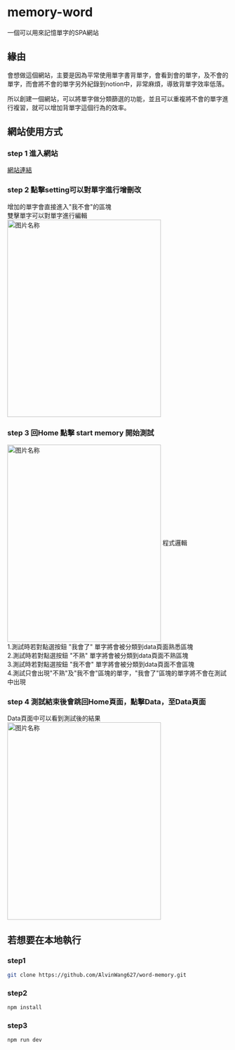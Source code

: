 # memory-word
一個可以用來記憶單字的SPA網站
## 緣由
會想做這個網站，主要是因為平常使用單字書背單字，會看到會的單字，及不會的單字，而會將不會的單字另外紀錄到notion中，非常麻煩，導致背單字效率低落。  
  
所以創建一個網站，可以將單字做分類篩選的功能，並且可以重複將不會的單字進行複習，就可以增加背單字這個行為的效率。


## 網站使用方式
### step 1 進入網站
<a href="https://alvinwang627.github.io/word-memory/" target="_blank">網站連結</a>


### step 2 點擊setting可以對單字進行增刪改
增加的單字會直接進入"我不會"的區塊  <br>
雙擊單字可以對單字進行編輯<br>
 <img src="https://user-images.githubusercontent.com/93432312/168539636-afd5bd78-b819-4925-9c91-1a2f2b155b70.png" width = "350" height = "450" alt="图片名称" align=center />
### step 3 回Home 點擊 start memory 開始測試

<img src="https://user-images.githubusercontent.com/93432312/168539909-15fdf960-7878-435a-980a-ed853f151860.png" width = "350" height = "450" alt="图片名称" align=center />
程式邏輯<br>
1.測試時若對點選按鈕 "我會了" 單字將會被分類到data頁面熟悉區塊<br>
2.測試時若對點選按鈕 "不熟" 單字將會被分類到data頁面不熟區塊<br>
3.測試時若對點選按鈕 "我不會" 單字將會被分類到data頁面不會區塊<br>
4.測試只會出現"不熟"及"我不會"區塊的單字，"我會了"區塊的單字將不會在測試中出現<br>

### step 4 測試結束後會跳回Home頁面，點擊Data，至Data頁面
Data頁面中可以看到測試後的結果  
<img src="https://user-images.githubusercontent.com/93432312/168539846-9491930d-fb8e-4557-8014-6dc956564871.png" width = "350" height = "450" alt="图片名称" align=center />
## 若想要在本地執行

### step1
```sh
git clone https://github.com/AlvinWang627/word-memory.git
```
### step2
```sh
npm install
```
### step3  
```sh
npm run dev
```
